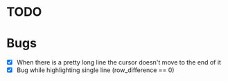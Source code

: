 # TODO
# Bugs
- [X] When there is a pretty long line the cursor doesn't move to the end of it
- [X] Bug while highlighting single line (row_difference == 0)
